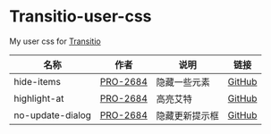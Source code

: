 # Transitio-user-css
My user css for [Transitio](https://github.com/PRO-2684/transitio)

| 名称 | 作者 | 说明 | 链接 |
| --- | --- | --- | --- |
| hide-items | [PRO-2684](https://github.com/PRO-2684) | 隐藏一些元素 | [GitHub](https://github.com/PRO-2684/Transitio-user-css/tree/main/hide-items.css) |
| highlight-at | [PRO-2684](https://github.com/PRO-2684) | 高亮艾特 | [GitHub](https://github.com/PRO-2684/Transitio-user-css/tree/main/highlight-at.css) |
| no-update-dialog | [PRO-2684](https://github.com/PRO-2684) | 隐藏更新提示框 | [GitHub](https://github.com/PRO-2684/Transitio-user-css/tree/main/no-update-dialog.css) |
